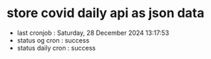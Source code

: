 # store covid daily api as json data

- last cronjob : Saturday, 28 December 2024 13:17:53
- status og cron : success
- status daily cron : success
      
      